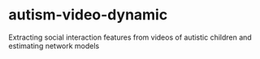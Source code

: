 # autism-video-dynamic
Extracting social interaction features from videos of autistic children and estimating network models
